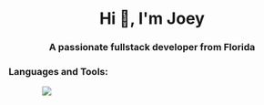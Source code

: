 <h1 align="center">Hi 👋, I'm Joey</h1>
<h3 align="center">A passionate fullstack developer from Florida</h3>


<p align="left">
</p>
<div className="grid grid-cols-4 gap-5 m-2">
<h3 align="left">Languages and Tools:</h3>
                <img
                  className="h-5 w-5"
                  src="https://cdn.jsdelivr.net/gh/devicons/devicon/icons/docker/docker-plain.svg"
                  alt=""
                  />
                  <img
                  className="h-5 w-5"
                  src="https://cdn.jsdelivr.net/gh/devicons/devicon/icons/kubernetes/kubernetes-plain.svg"
                  alt=""
                  />
                  <img
                  className="h-5 w-5"
                  src="https://cdn.jsdelivr.net/gh/devicons/devicon/icons/php/php-plain.svg"
                  alt=""
                  />
                  <img
                  className="h-5 w-5"
                  src="https://cdn.jsdelivr.net/gh/devicons/devicon@latest/icons/laravel/laravel-original.svg"
                  alt=""
                  />
                  <img
                  className="h-5 w-5"
                  src="https://cdn.jsdelivr.net/gh/devicons/devicon@latest/icons/mysql/mysql-original.svg"
                  alt=""
                  />
                <img
                className="h-5 w-5"
                src="https://cdn.jsdelivr.net/gh/devicons/devicon/icons/html5/html5-plain.svg"
                alt=""
                />
                <img
                className="h-5 w-5 "
                src="https://cdn.jsdelivr.net/gh/devicons/devicon/icons/css3/css3-plain.svg"
                alt=""
                />
                <img
                className="h-5 w-5 "
                src="https://cdn.jsdelivr.net/gh/devicons/devicon/icons/javascript/javascript-plain.svg"
                alt=""
                />
                <img
                className="h-5 w-5 "
                src="https://cdn.jsdelivr.net/gh/devicons/devicon/icons/react/react-original.svg"
                alt=""
                />
                <img
                className="h-5 w-5 "
                src="https://cdn.jsdelivr.net/gh/devicons/devicon/icons/typescript/typescript-plain.svg"
                alt=""
                />
                <img
                className="h-5 w-5 "
                src="https://cdn.jsdelivr.net/gh/devicons/devicon@latest/icons/nextjs/nextjs-original.svg"
                alt=""
                />
                <img
                className="h-5 w-5 "
                src="https://cdn.jsdelivr.net/gh/devicons/devicon/icons/python/python-original.svg"
                alt=""
                />
                <img
                className="h-5 w-5 "
                src="https://cdn.jsdelivr.net/gh/devicons/devicon/icons/nodejs/nodejs-plain-wordmark.svg"
                alt=""
                />
                <img
                className="h-5 w-5 "
                src="https://cdn.jsdelivr.net/gh/devicons/devicon/icons/bootstrap/bootstrap-original.svg"
                alt=""
                />
                <img
                className="h-5 w-5 "
                src="https://cdn.jsdelivr.net/gh/devicons/devicon@latest/icons/tailwindcss/tailwindcss-original.svg"
                alt=""
                />
                <img
                className="h-5 w-5 "
                src="https://cdn.jsdelivr.net/gh/devicons/devicon/icons/postgresql/postgresql-original.svg"
                />
</div>
